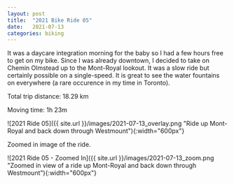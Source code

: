 ```yaml
---
layout: post
title:  "2021 Bike Ride 05"
date:   2021-07-13
categories: biking
---
```


It was a daycare integration morning for the baby so I had a few hours free to get on my bike. Since I was already downtown, I decided to take on Chemin Olmstead up to the Mont-Royal lookout. It was a slow ride but certainly possible on a single-speed. It is great to see the water fountains on everywhere (a rare occurence in my time in Toronto).

Total trip distance: 18.29 km

Moving time: 1h 23m

![2021 Ride 05]({{ site.url }}/images/2021-07-13_overlay.png "Ride up Mont-Royal and back down through Westmount"){:width="600px"}

Zoomed in image of the ride.

![2021 Ride 05 - Zoomed In]({{ site.url }}/images/2021-07-13_zoom.png "Zoomed in view of a ride up Mont-Royal and back down through Westmount"){:width="600px"}

